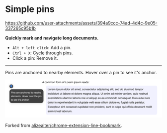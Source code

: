 # Simple pins
https://github.com/user-attachments/assets/394a9ccc-74ad-4d4c-9e05-337265c95b1b

**Quickly mark and navigate long documents.**


* `Alt + left click`: Add a pin.
* `Ctrl + X`: Cycle through pins.
* Click a pin: Remove it.
---

Pins are anchored to nearby elements. Hover over a pin to see it's anchor.

![Anchors](/screenshots/3.png)

Forked from [alizeaiter/chrome-extension-line-bookmark](https://github.com/alizeaiter/chrome-extension-line-bookmark).
